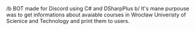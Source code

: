 /b BOT made for Discord using C# and DSharpPlus b/
It's mane purpouse was to get informations about avaiable courses in Wrocław Univeristy of Scienice and Technology and print them to users.
